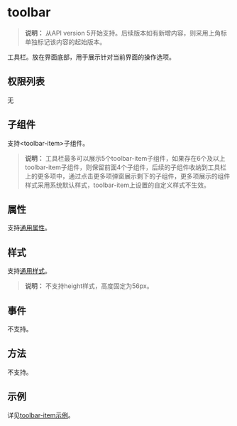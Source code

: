 # toolbar
<!--Kit: ArkUI-->
<!--Subsystem: ArkUI-->
<!--Owner: @mayaolll-->
<!--Designer: @jiangdayuan-->
<!--Tester: @lxl007-->
<!--Adviser: @HelloCrease-->

>  **说明：**
> 从API version 5开始支持。后续版本如有新增内容，则采用上角标单独标记该内容的起始版本。

工具栏。放在界面底部，用于展示针对当前界面的操作选项。


## 权限列表

无


## 子组件

支持&lt;toolbar-item&gt;子组件。

>  **说明：**
> 工具栏最多可以展示5个toolbar-item子组件，如果存在6个及以上toolbar-item子组件，则保留前面4个子组件，后续的子组件收纳到工具栏上的更多项中，通过点击更多项弹窗展示剩下的子组件，更多项展示的组件样式采用系统默认样式，toolbar-item上设置的自定义样式不生效。


## 属性

支持[通用属性](js-components-common-attributes.md)。


## 样式

支持[通用样式](js-components-common-styles.md)。

>  **说明：**
> 不支持height样式，高度固定为56px。


## 事件

不支持。


## 方法

不支持。


## 示例

详见[toolbar-item示例](js-components-basic-toolbar-item.md)。

